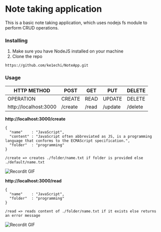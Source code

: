 # Note taking application

This is a basic note taking application, which uses nodejs fs module to perform CRUD operations.

### Installing
1. Make sure you have NodeJS installed on your machine
2. Clone the repo

```
https://github.com/ke1echi/NoteApp.git
```

### Usage

| HTTP METHOD             | POST        | GET       | PUT         | DELETE  |
| ------------------------| ------------| --------- | ----------- | ------  |
| OPERATION               | CREATE      | READ      | UPDATE      | DELETE  |
| http://localhost:3000   | /create     | /read     | /update     | /delete |

**http://localhost:3000/create**
```
{
  "name"    : "JavaScript",
  "content" : "JavaScript often abbreviated as JS, is a programming language that conforms to the ECMAScript specification.",
  "folder"  : "programming"
}
```
```
/create => creates ./folder/name.txt if folder is provided else ./default/name.txt
```
![Recordit GIF](http://g.recordit.co/WORni8bQKa.gif)

**http://localhost:3000/read**
```
{
  "name"    : "JavaScript",
  "folder"  : "programming"
}
```

```
/read => reads content of ./folder/name.txt if it exists else returns an error message
```
![Recordit GIF](http://g.recordit.co/PLFn33dbd0.gif)